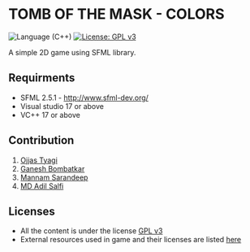 # TOMB OF THE MASK - COLORS
![Language (C++)](https://img.shields.io/badge/powered_by-C++-brightgreen.svg?style=flat-square)  [![License: GPL v3](https://img.shields.io/badge/License-GPL%20v3-blue.svg)](http://www.gnu.org/licenses/gpl-3.0)  

 A simple 2D game using SFML library.

## Requirments
- SFML 2.5.1 - http://www.sfml-dev.org/
- Visual studio 17 or above
- VC++ 17 or above



## Contribution
1) [Ojjas Tyagi](https://github.com/tyagio)
2) [Ganesh Bombatkar](https://github.com/Ganesh-RB)
3) [Mannam Sarandeep](https://github.com/sarandeepmannam)
4) [MD Adil Salfi](https://github.com/AdilSalfi)

## Licenses
- All the content is under the license [GPL v3](https://github.com/IITH-CS1023/cs1023-sdf-project-team-3/blob/main/GPL-v3.0.md)
- External resources used in game and their licenses are  listed [here](https://github.com/IITH-CS1023/cs1023-sdf-project-team-3/blob/main/PROJECT-TOTM/licenses.txt) 
